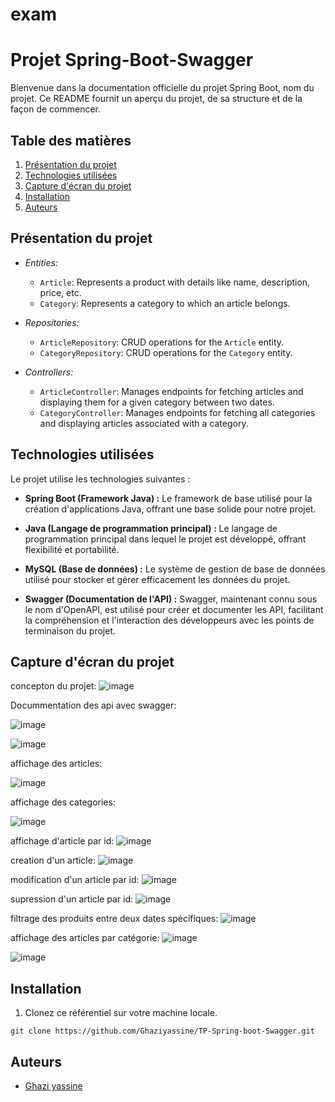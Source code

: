 # exam


# Projet Spring-Boot-Swagger

Bienvenue dans la documentation officielle du projet Spring Boot, nom du projet. Ce README fournit un aperçu du projet, de sa structure et de la façon de commencer.

## Table des matières
1. [Présentation du projet](#présentation-du-projet)
2. [Technologies utilisées](#technologies-utilisées)
3. [Capture d'écran du projet](#capture-décran-du-projet)
4. [Installation](#installation)
5. [Auteurs](#auteurs)

## Présentation du projet
- *Entities:*
  - `Article`: Represents a product with details like name, description, price, etc.
  - `Category`: Represents a category to which an article belongs.

- *Repositories:*
  - `ArticleRepository`: CRUD operations for the `Article` entity.
  - `CategoryRepository`: CRUD operations for the `Category` entity.

- *Controllers:*
  - `ArticleController`: Manages endpoints for fetching articles and displaying them for a given category between two dates.
  - `CategoryController`: Manages endpoints for fetching all categories and displaying articles associated with a category.


## Technologies utilisées
Le projet utilise les technologies suivantes :

- **Spring Boot (Framework Java) :** Le framework de base utilisé pour la création d'applications Java, offrant une base solide pour notre projet.

- **Java (Langage de programmation principal) :** Le langage de programmation principal dans lequel le projet est développé, offrant flexibilité et portabilité.

- **MySQL (Base de données) :** Le système de gestion de base de données utilisé pour stocker et gérer efficacement les données du projet.

- **Swagger (Documentation de l'API) :** Swagger, maintenant connu sous le nom d'OpenAPI, est utilisé pour créer et documenter les API, facilitant la compréhension et l'interaction des développeurs avec les points de terminaison du projet.

## Capture d'écran du projet
concepton du projet:
![image](https://github.com/Ghaziyassine/exam/assets/114885285/b7fcfd6b-0a1b-41d4-9c63-68f0ded3a399)

Docummentation des api avec swagger:

![image](https://github.com/Ghaziyassine/exam/assets/114885285/4cd607b7-3c2f-4ccf-9373-e3d5219d5cb2)

![image](https://github.com/Ghaziyassine/exam/assets/114885285/a4783af2-7902-4b7b-9899-2d495acecfe3)


affichage des articles:

![image](https://github.com/Ghaziyassine/exam/assets/114885285/223cbf96-cb65-49fd-9b0a-4c41169add63)



affichage des categories:

![image](https://github.com/Ghaziyassine/exam/assets/114885285/4bedf87e-602f-4034-94dc-945041df9bb3)


affichage d'article par id:
![image](https://github.com/Ghaziyassine/exam/assets/114885285/97eea730-cfb9-4e35-ae7f-2bf29ae20b77)


creation d'un article:
![image](https://github.com/Ghaziyassine/exam/assets/114885285/75209886-ec45-4854-ab1b-6a0e12955a55)

modification d'un article par id:
![image](https://github.com/Ghaziyassine/exam/assets/114885285/79560397-3432-479b-ae6f-ad15c092df21)

supression d'un article par id:
![image](https://github.com/Ghaziyassine/exam/assets/114885285/8020f3dd-d044-4c31-8d1e-7110bd5ee8bb)


filtrage des produits entre deux dates spécifiques:
![image](https://github.com/Ghaziyassine/exam/assets/114885285/e3375e68-c6a2-4eb1-ae6c-1da66e85c87d)

affichage des articles par catégorie:
![image](https://github.com/Ghaziyassine/exam/assets/114885285/7fa34eae-0624-4e21-a1e1-5323f44fb8f8)

![image](https://github.com/Ghaziyassine/exam/assets/114885285/1b9d1378-27d4-40aa-aecc-5af337aa8c89)



## Installation

1. Clonez ce référentiel sur votre machine locale.

```shell
git clone https://github.com/Ghaziyassine/TP-Spring-boot-Swagger.git
```
## Auteurs

- [Ghazi yassine](https://github.com/Ghaziyassine) 
